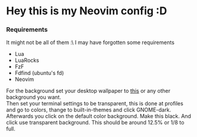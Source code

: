 # Hey this is my Neovim config :D

### Requirements
It might not be all of them :\ I may have forgotten some requirements

- Lua
- LuaRocks
- FzF
- Fdfind (ubuntu's fd)
- Neovim    

For the background set your desktop wallpaper to [this](content.jpeg) or any other background you want.  
Then set your terminal settings to be transparent, this is done at profiles and go to colors, thange to built-in-themes and click GNOME-dark.  
Afterwards you click on the default color background. Make this black. And  click use transparent background. This should be around 12.5% or 1/8 to full.
